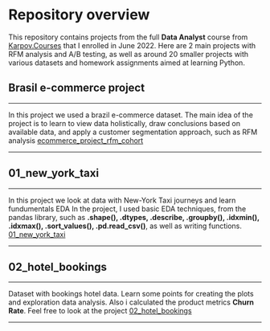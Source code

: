 # Repository overview

This repository contains projects from the full **Data Analyst** course from [Karpov.Courses](https://external.ink?to=/https://karpov.courses/analytics) that I enrolled in June 2022. Here are 2 main projects with RFM analysis and A/B testing, as well as around 20 smaller projects with various datasets and homework assignments aimed at learning Python.


## Brasil e-commerce project
***
In this project we used a brazil e-commerce dataset. The main idea of the project is to learn to view data holistically, draw conclusions based on available data, and apply a customer segmentation approach, such as RFM analysis 
[ecommerce_project_rfm_cohort](https://github.com/agolovini/data_analytics_kc_projects/tree/main/_ecommerce_project_rfm_cohort)
***

## 01_new_york_taxi
***
In this project we look at data with New-York Taxi journeys and learn fundumentals EDA In the project, I used basic EDA techniques, from the pandas library, such as **.shape(), .dtypes, .describe, .groupby(), .idxmin(), .idxmax(), .sort_values(), .pd.read_csv()**, as well as writing functions.
[01_new_york_taxi](https://github.com/agolovini/data_analytics_kc_projects/tree/main/01_new_york_taxi "01_new_york_taxi")
***

## 02_hotel_bookings
***
Dataset with bookings hotel data. Learn some points for creating the plots and exploration data analysis.
Also i calculated the product metrics **Churn Rate**. Feel free to look at the project
[02_hotel_bookings](https://github.com/agolovini/data_analytics_kc_projects/tree/main/02_hotel_bookings)
***
